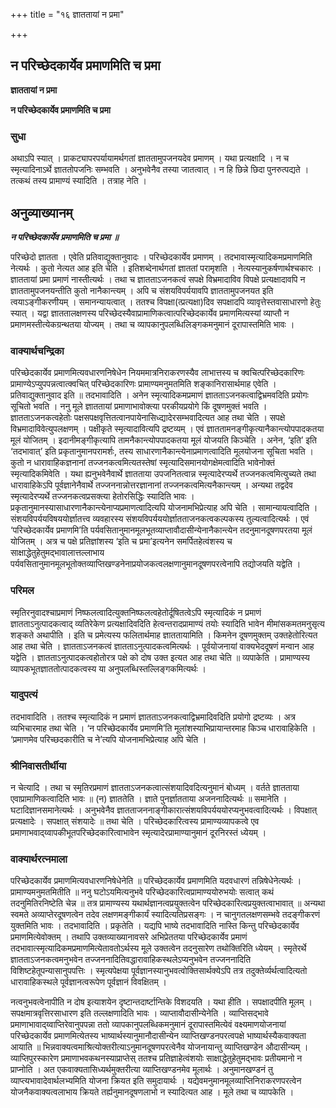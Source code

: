+++
title = "१६ ज्ञाततायां न प्रमा"

+++


## न परिच्छेदकार्येव प्रमाणमिति च प्रमा

**ज्ञाततायां न प्रमा**

**न परिच्छेदकार्येव प्रमाणमिति च प्रमा**

### **सुधा**

अथाऽपि स्यात् । प्राकट्यापरपर्यायामर्थगतां ज्ञाततामुपजनयदेव प्रमाणम् । यथा प्रत्यक्षादि । न च स्मृत्यादिनाऽर्थे ज्ञाततोपजनिः सम्भवति । अनुभवेनैव तस्या जातत्वात् । न हि छिन्ने छिदा पुनरुत्पद्यते । तत्कथं तस्य प्रामाण्यं स्यादिति । तत्राह नेति ।

## **अनुव्याख्यानम्**

***न परिच्छेदकार्येव प्रमाणमिति च प्रमा ॥***

परिच्छेदो ज्ञातता । एवेति प्रतिवाद्युक्तानुवादः । परिच्छेदकार्येव प्रमाणम् । तदभावास्मृत्यादिकमप्रमाणमिति नेत्यर्थः । कुतो नेत्यत आह इति चेति । इतिशब्देनार्थगतां ज्ञाततां परामृशति । नेत्यस्यानुकर्षणार्थश्चकारः । ज्ञाततायां प्रमा प्रमाणं नास्तीत्यर्थः । तथा च ज्ञातताऽजनकत्वं सपक्षे विभ्रमादाविव विपक्षे प्रत्यक्षादावपि न ज्ञाततामुपजनयन्तीति कुतो नानैकान्त्यम् । अपि च संशयविपर्ययावपि ज्ञाततामुपजनयत इति त्वयाऽङ्गीकरणीयम् । समानन्यायत्वात् । ततश्च विपक्षा(त्प्रत्यक्षा)दिव सपक्षादपि व्यावृत्तेस्तवासाधारणो हेतुः स्यात् । यद्वा ज्ञाततालक्षणस्य परिच्छेदस्यैवाप्रामाणिकत्वात्परिच्छेदकार्येव प्रमाणमित्यस्यां व्याप्तौ न प्रमाणमस्तीत्येकग्रन्थतया योज्यम् । तथा च व्यापकानुपलब्धिलिङ्गकमनुमानं दूरापास्तमिति भावः ।

### **वाक्यार्थचन्द्रिका**

परिच्छेदकार्येव प्रमाणमित्यवधारणनिषेधेन नियममात्रनिराकरणस्यैव लाभात्तस्य च क्वचित्परिच्छेदकारिणः प्रामाण्येऽप्युपपन्नत्वात्क्वचित् परिच्छेदकारिणः प्रामाण्यमनुमतमिति शङ्कानिरासार्थमाह एवेति । प्रतिवाद्युक्तानुवाद इति ॥ तदभावादिति । अनेन स्मृत्यादिकमप्रमाणं ज्ञातताऽजनकत्वाद्विभ्रमवदिति प्रयोगः सूचितो भवति । ननु मूले ज्ञाततायां प्रमाणाभावोक्त्या परकीयप्रयोगे किं दूषणमुक्तं भवति । ज्ञातताऽजनकत्वहेतोः पक्षसपक्षवृत्तितत्वानपायेनासिध्द्यादेरसम्भवादित्यत आह तथा चेति । सपक्षे विभ्रमादाविवेत्युपलक्षणम् । पक्षीकृते स्मृत्यादावित्यपि द्रष्टव्यम् । एवं ज्ञाततामनङ्गीकृत्यानैकान्त्योपपादकतया मूलं योजितम् । इदानीमङ्गीकृत्यापि तामनैकान्त्योपपादकतया मूलं योजयति किञ्चेति । अनेन, ‘इति’ इति ‘तदभावात्’ इति प्रकृतानुमानपरामर्शः, तस्य साधारणानैकान्त्येनाप्रमाणत्वादिति मूलयोजना सूचिता भवति । कुतो न धारावाहिकज्ञनानां तज्जनकत्वमित्यतस्तेषां स्मृत्यादिसमानयोगक्षेमत्वादिति भावेनोक्तं स्मृत्यादिकमिवेति । यथा ह्यनुभवेनैवार्थे ज्ञातताया उपजनितत्वान्न स्मृत्यादेरप्यर्थे तज्जनकत्वमित्युच्यते तथा धारावाहिकेऽपि पूर्वज्ञानेनैवार्थे तज्जननान्नोत्तरज्ञानानां तज्जनकत्वमित्यनैकान्त्यम् । अन्यथा तद्वदेव स्मृत्यादेरप्यर्थे तज्जनकत्वप्रसक्त्या हेतोरसिद्धिः स्यादिति भावः । प्रकृतानुमानस्यासाधारणानैकान्त्येनाप्यप्रमाणत्वादित्यपि योजनामभिप्रेत्याह अपि चेति । सामान्यायत्वादिति । संशयविपर्ययविषययोर्ज्ञातत्त्व व्यवहारस्य संशयविपर्यययोर्ज्ञातताजनकत्वकल्पकस्य तुल्यत्वादित्यर्थः । एवं ‘परिच्छेदकार्येव प्रमाणमि’ति पर्यवसितानुमानमूलभूतव्याप्तावौदासीन्येनानैकान्त्येन तदनुमानदूषणपरतया मूलं योजितम् । अत्र च पक्षे प्रतिज्ञांशस्य ‘इति च प्रमा’इत्यनेन समर्पितहेत्वंशस्य च साक्षाद्धेतुहेतुमद्भावालात्तल्लाभाय पर्यवसितानुमानमूलभूतोक्तव्याप्तिखण्डनेनाप्रयोजकत्वलक्षणानुमानदूषणपरत्वेनापि तद्योजयति यद्वेति ।

### **परिमल**

स्मृतिरनुवादश्चाप्रमाणं निष्फलत्वादित्युक्तनिष्फलत्वहेतोर्दूषितत्वेऽपि स्मृत्यादिकं न प्रमाणं ज्ञातताऽनुत्पादकत्वाद् व्यतिरेकेण प्रत्यक्षादिवदिति हेत्वन्तरादप्रामाण्यं तयोः स्यादिति भावेन मीमांसकमतमनुसृत्य शङ्कते अथापीति । इति च प्रमेत्यस्य फलितार्थमाह ज्ञाततायामिति । किमनेन दूषणमुक्तम् उक्तहेतोरित्यत आह तथा चेति । ज्ञातताऽजनकत्वं ज्ञातताऽनुत्पादकत्वमित्यर्थः । पूर्वयोजनायां वाक्यभेददूषणं मन्वान आह यद्वेति । ज्ञातताऽनुत्पादकत्वहोतोरत्र पक्षे को दोष उक्त इत्यत आह तथा चेति ॥ व्यपाकेति । प्रामाण्यस्य व्यापकभूतज्ञाततोत्पादकत्वस्य या अनुपलब्धिस्तल्लिङ्गकमित्यर्थः ।

### **यादुपत्यं**

तदभावादिति । ततश्च स्मृत्यादिकं न प्रमाणं ज्ञातताऽजनकत्वाद्विभ्रमादिवदिति प्रयोगो द्रष्टव्यः । अत्र व्यभिचारमाह तथा चेति । ‘न परिच्छेदकार्येव प्रमाणमि’ति मूलांशस्याभिप्रायान्तरमाह किञ्च धारावाहिकेति । ‘प्रमाणमेव परिच्छदकारीति च ने’त्यपि योजनामभिप्रेत्याह अपि चेति ।

### **श्रीनिवासतीर्थीया**

न चेत्यादि । तथा च स्मृतिरप्रमाणं ज्ञातताऽजनकत्वात्संशयादिवदित्यनुमानं बोध्यम् । वर्तते ज्ञातताया एवाप्रामाणिकत्वादिति भावः ॥ (न) ज्ञाततेति । ज्ञाते पुनर्ज्ञातताया अजननादित्यर्थः ॥ समानेति । घटादिज्ञानसमानेत्यर्थः । अनुभवेनैव ज्ञातताजननाङ्गीकारात्संशयविपर्यययोरप्यनुभवत्वादित्यर्थः । विपक्षात् प्रत्यक्षादेः । सपक्षात् संशयादेः ॥ तथा चेति । परिच्छेदकारित्वस्य प्रामाण्यव्यापकत्वे एव प्रमाणाभवाद्य्वापकीभूतपरिच्छेदकारित्वाभावेन स्मृत्यादेरप्रामाण्यानुमानं दूरनिरस्तं ध्येयम् ।

### **वाक्यार्थरत्नमाला**

परिच्छेदकार्येव प्रमाणमित्यवधारणनिषेधेनेति ॥ परिच्छेदकार्येव प्रमाणमिति यदवधारणं तन्निषेधेनेत्यर्थः । प्रामाण्यमनुमतमितीति ॥ ननु घटोऽयमित्यनुभवे परिच्छेदकारित्वप्रामाण्ययोरुभयोः सत्वात् कथं तदनुमितिरनिष्टेति चेन्न ॥ तत्र प्रामाण्यस्य यथार्थज्ञानत्वप्रयुक्तत्वेन परिच्छेदकारित्वप्रयुक्तत्वाभावात् ॥ अन्यथा स्वमते अव्याप्तेरदूषणत्वेन तदेव लक्षणमङ्गीकार्यं स्यादित्यतिप्रसङ्गः । न चानुगतलक्षणसम्भवे तदङ्गीकरणं युक्तमिति भावः । तदभावादिति । प्रकृतेति । यद्यपि भाष्ये तदभावादिति नास्ति किन्तु परिच्छेदकार्येव प्रमाणमित्येवोक्तम् । तथापि उक्तव्याख्यानावसरे अभिप्रेततया परिच्छेदकार्येव प्रमाणं तदभावात्स्मृत्यादिकमप्रमाणमित्येतावतोऽर्थस्य मूले उक्तत्वेन तदनुसारेण तथोक्तिरिति ध्येयम् । स्मृतेरर्थे ज्ञातताऽजनकत्वमनुभवेन तज्जननादितिवद्धारावाहिकस्थलेऽप्यनुभवेन तज्जननादिति विशिष्टहेतूपन्यासानुपपत्तिः । स्मृत्यपेक्षया पूर्वज्ञानस्यानुभवत्वोक्तिसार्थक्येऽपि तत्र तदुक्तेर्व्यर्थत्वादित्यतो धारावाहिकस्थले पूर्वज्ञानत्वरूपेण पूर्वज्ञानं विवक्षितम् ।

नत्वनुभवत्वेनापीति न दोष इत्याशयेन दृष्टान्तदार्ष्टान्तिके विशदयति । यथा हीति । सपक्षादपीति मूलम् । सपक्षमात्रवृत्तिरसाधारण इति तल्लक्षणादिति भावः । व्याप्तावौदासीन्येनेति । व्याप्तिसद्भावे प्रमाणाभावाद्य्वाप्तिरेवानुपपन्ना ततो व्यापकानुपलब्धिकमनुमानं दूरापास्तमित्येवं वक्ष्यमाणयोजनायां परिच्छेदकार्येव प्रमाणमित्येतस्य भाष्यार्थस्यानुमानौदासीन्येन व्याप्तिखण्डनपरत्वपक्षे भाष्यार्थस्यैकवाक्यता आयाति ॥ भिन्नवाक्यत्वमाश्रित्योक्तरीत्याऽनुमानदूषणपरत्वेनैव योजनायान्तु व्याप्तिखण्डेन औदासीन्यम् । व्याप्तिपुरस्कारेण प्रमाणाभवकथनस्याप्राप्तेस् ततश्च प्रतिज्ञाहेत्वंशयोः साक्षाद्धेतुहेतुमद्भावः प्रतीयमानो न प्राप्नोति । अत एकवाक्यतासिध्यर्थमुक्तरीत्या व्याप्तिखण्डनमेव मूलार्थः । अनुमानखण्डनं तु व्याप्त्यभावादेवार्थलभ्यमिति योजना क्रियत इति समुदायार्थः । यद्येवमनुमानमूलव्याप्तिनिराकरणपरत्वेन योजनैकवाक्यत्वलाभाय क्रियते तर्ह्यनुमानदूषणलाभो न स्यादित्यत आह । मूले तथा च व्यापकेति ।





